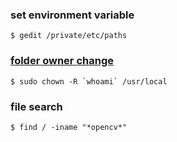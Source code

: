 ### set environment variable
        
    $ gedit /private/etc/paths

### [folder owner change](https://wuyf.me/2015/10/12/brew-priviledge/)

    $ sudo chown -R `whoami` /usr/local
    
### file search

    $ find / -iname "*opencv*"

